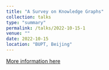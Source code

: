 ```yaml
---
title: "A Survey on Knowledge Graphs"
collection: talks
type: "summary"
permalink: /talks/2022-10-15-1
venue: ""
date: 2022-10-15
location: "BUPT, Beijing"
---
```



[More information here](https://www.yuque.com/liujiarun-kfs4n/blblwd/hgbuxl?singleDoc)

